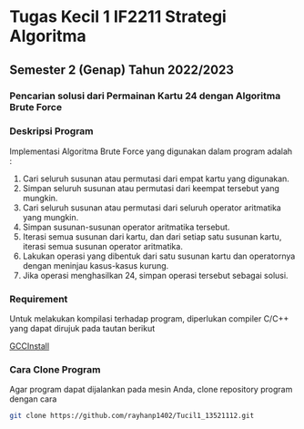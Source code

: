 # Tugas Kecil 1 IF2211 Strategi Algoritma
## Semester 2 (Genap) Tahun 2022/2023
### Pencarian solusi dari Permainan Kartu 24 dengan Algoritma Brute Force

### Deskripsi Program

Implementasi Algoritma Brute Force yang digunakan dalam program adalah :

1. Cari seluruh susunan atau permutasi dari empat kartu yang digunakan.
2. Simpan seluruh susunan atau permutasi dari keempat tersebut yang mungkin.
3. Cari seluruh susunan atau permutasi dari seluruh operator aritmatika yang mungkin.
4. Simpan susunan-susunan operator aritmatika tersebut.
5. Iterasi semua susunan dari kartu, dan dari setiap satu susunan kartu, iterasi semua susunan operator aritmatika.
6. Lakukan operasi yang dibentuk dari satu susunan kartu dan operatornya dengan meninjau kasus-kasus kurung. 
7. Jika operasi menghasilkan 24, simpan operasi tersebut sebagai solusi.

### Requirement
Untuk melakukan kompilasi terhadap program, diperlukan compiler C/C++ yang dapat dirujuk pada tautan berikut

<a href="https://gcc.gnu.org/install/" target="_blank">GCCInstall</a>

### Cara Clone Program
Agar program dapat dijalankan pada mesin Anda, clone repository program dengan cara

```sh
git clone https://github.com/rayhanp1402/Tucil1_13521112.git
```